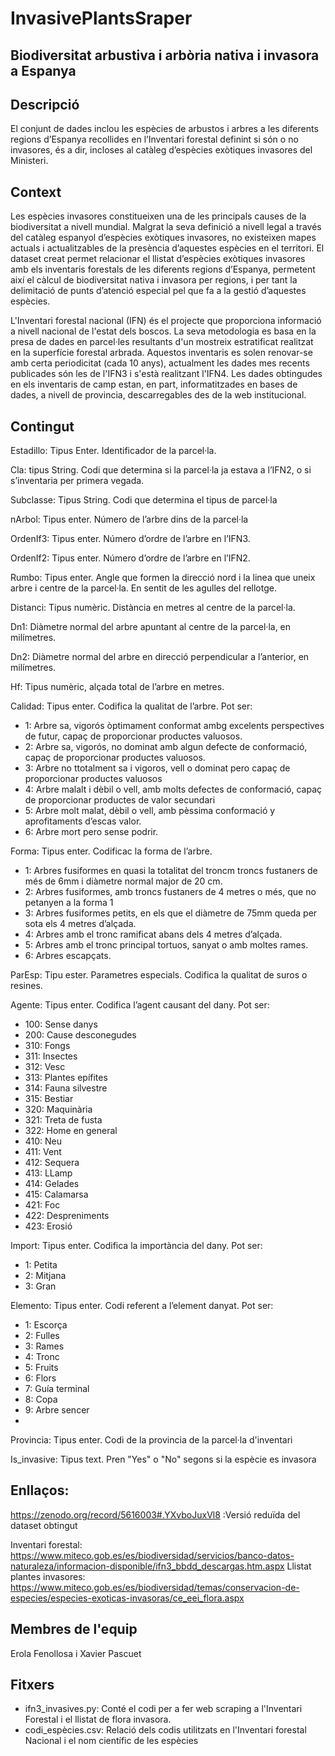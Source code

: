 # InvasivePlantsSraper

## Biodiversitat arbustiva i arbòria nativa i invasora a Espanya
## Descripció
El conjunt de dades inclou les espècies de arbustos i arbres a les diferents regions d’Espanya recollides en l’Inventari forestal definint si són o no invasores, és a dir, incloses al catàleg d’espècies exòtiques invasores del Ministeri.

## Context
Les espècies invasores constitueixen una de les principals causes de la biodiversitat a nivell mundial. Malgrat la seva definició a nivell legal a través del catàleg espanyol d’espècies exòtiques invasores, no existeixen mapes actuals i actualitzables de la presència d’aquestes espècies en el territori. El dataset creat permet relacionar el llistat d’espècies exòtiques invasores amb els inventaris forestals de les diferents regions d’Espanya, permetent així el càlcul de biodiversitat nativa i invasora per regions, i per tant la delimitació de punts d’atenció especial pel que fa a la gestió d’aquestes espècies. 

L'Inventari forestal nacional (IFN) és el projecte que proporciona informació a nivell nacional de l'estat dels boscos. La seva metodologia es basa en la presa de dades en parcel·les resultants d'un mostreix estratificat realitzat en la superfície forestal arbrada. Aquestos inventaris es solen renovar-se amb certa periodicitat (cada 10 anys), actualment les dades mes recents publicades són les de l'IFN3 i s'està realitzant l'IFN4.
Les dades obtingudes en els inventaris de camp estan, en part, informatitzades en bases de dades, a nivell de provincia, descarregables des de la web institucional.

## Contingut 
Estadillo: Tipus Enter. Identificador de la parcel·la.

Cla: tipus String. Codi que determina si la parcel·la ja estava a l’IFN2, o si s’inventaria per primera vegada.

Subclasse: Tipus String. Codi que determina el tipus de parcel·la

nArbol: Tipus enter. Número de l’arbre dins de la parcel·la

OrdenIf3: Tipus enter. Número d’ordre de l’arbre en l’IFN3.

OrdenIf2: Tipus enter. Número d’ordre de l’arbre en l’IFN2.

Rumbo: Tipus enter. Angle que formen la direcció nord i la linea que uneix arbre i centre de la parcel·la. En sentit de les agulles del rellotge.

Distanci: Tipus numèric. Distància en metres al centre de la parcel·la.

Dn1: Diàmetre normal del arbre apuntant al centre de la parcel·la, en milímetres.

Dn2: Diàmetre normal del arbre en direcció perpendicular a l’anterior, en milímetres.

Hf: Tipus numèric, alçada total de l’arbre en metres.

Calidad: Tipus enter. Codifica la qualitat de l’arbre. Pot ser:
- 1: Arbre sa, vigorós òptimament conformat ambg excelents perspectives de futur, capaç de proporcionar productes valuosos. 
- 2: Arbre sa, vigorós, no dominat amb algun defecte de conformació, capaç de proporcionar productes valuosos.
- 3: Arbre no ttotalment sa i vigoros, vell o dominat pero capaç de proporcionar productes valuosos
- 4: Arbre malalt i dèbil o vell, amb molts defectes de conformació, capaç de proporcionar productes de valor secundari
- 5: Arbre molt malat, dèbil o vell, amb pèssima conformació y aprofitaments d’escas valor.
- 6: Arbre mort pero sense podrir.
  
Forma: Tipus enter. Codificac la forma de l’arbre.
- 1: Arbres fusiformes en quasi la totalitat del troncm troncs fustaners de més de 6mm i diàmetre normal major de 20 cm.
- 2: Arbres fusiformes, amb troncs fustaners de 4 metres o més, que no petanyen a la forma 1
- 3: Arbres fusiformes petits, en els que el diàmetre de 75mm queda per sota els 4 metres d’alçada.
- 4: Arbres amb el tronc ramificat abans dels 4 metres d’alçada.
- 5: Arbres amb el tronc principal tortuos, sanyat o amb moltes rames.
- 6: Arbres escapçats.
  
ParEsp: Tipu ester. Parametres especials. Codifica la qualitat de suros o resines.

Agente: Tipus enter. Codifica l’agent causant del dany. Pot ser:
- 100: Sense danys
- 200: Cause desconegudes
- 310: Fongs
- 311: Insectes
- 312: Vesc
- 313: Plantes epífites
- 314: Fauna silvestre
- 315: Bestiar
- 320: Maquinària
- 321: Treta de fusta
- 322: Home en general
- 410: Neu
- 411: Vent
- 412: Sequera
- 413: LLamp
- 414: Gelades
- 415: Calamarsa
- 421: Foc
- 422: Despreniments
- 423: Erosió
  
Import: Tipus enter. Codifica la importància del dany. Pot ser:
- 1: Petita
- 2: Mitjana
- 3: Gran
  
Elemento: Tipus enter. Codi referent a l’element danyat. Pot ser:
- 1: Escorça
- 2: Fulles
- 3: Rames
- 4: Tronc
- 5: Fruits
- 6: Flors
- 7: Guía terminal
- 8: Copa
- 9: Arbre sencer
- 
Provincia: Tipus enter. Codi de la provincia de la parcel·la d'inventari

Is_invasive: Tipus text. Pren "Yes" o "No" segons si la espècie es invasora 

## Enllaços:
https://zenodo.org/record/5616003#.YXvboJuxVl8 :Versió reduïda del dataset obtingut

Inventari forestal: https://www.miteco.gob.es/es/biodiversidad/servicios/banco-datos-naturaleza/informacion-disponible/ifn3_bbdd_descargas.htm.aspx
Llistat plantes invasores: https://www.miteco.gob.es/es/biodiversidad/temas/conservacion-de-especies/especies-exoticas-invasoras/ce_eei_flora.aspx

## Membres de l'equip
Erola Fenollosa i Xavier Pascuet

## Fitxers
- ifn3_invasives.py: Conté el codi per a fer web scraping a l'Inventari Forestal i el llistat de flora invasora.
- codi_espècies.csv: Relació dels codis utilitzats en l'Inventari forestal Nacional i el nom científic de les espècies
